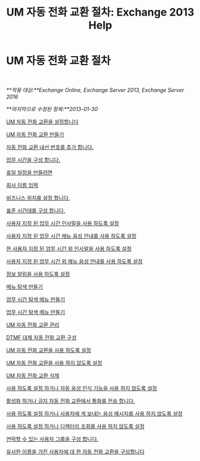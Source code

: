 ﻿---
title: 'UM 자동 전화 교환 절차: Exchange 2013 Help'
TOCTitle: UM 자동 전화 교환 절차
ms:assetid: 9e59d68f-e11a-49b0-ac6b-88061761fd45
ms:mtpsurl: https://technet.microsoft.com/ko-kr/library/JJ822155(v=EXCHG.150)
ms:contentKeyID: 50556053
ms.date: 05/22/2018
mtps_version: v=EXCHG.150
ms.translationtype: MT
---

# UM 자동 전화 교환 절차

 

_**적용 대상:**Exchange Online, Exchange Server 2013, Exchange Server 2016_

_**마지막으로 수정된 항목:**2013-01-30_

[UM 자동 전화 교환을 설정합니다](set-up-a-um-auto-attendant-exchange-2013-help.md)

[UM 자동 전화 교환 만들기](create-a-um-auto-attendant-exchange-2013-help.md)

[자동 전화 교환 내선 번호를 추가 합니다.](add-an-auto-attendant-extension-number-exchange-2013-help.md)

[업무 시간을 구성 합니다.](configure-business-hours-exchange-2013-help.md)

[휴일 일정을 만들려면](create-a-holiday-schedule-exchange-2013-help.md)

[회사 이름 입력](enter-a-business-name-exchange-2013-help.md)

[비즈니스 위치를 설정 합니다.](set-a-business-location-exchange-2013-help.md)

[표준 시간대를 구성 합니다.](configure-the-time-zone-exchange-2013-help.md)

[사용자 지정 된 업무 시간 인사말을 사용 하도록 설정](enable-a-customized-business-hours-greeting-exchange-2013-help.md)

[사용자 지정 된 업무 시간 메뉴 음성 안내를 사용 하도록 설정](enable-a-customized-business-hours-menu-prompt-exchange-2013-help.md)

[한 사용자 지정 된 업무 시간 외 인사말을 사용 하도록 설정](enable-a-customized-non-business-hours-greeting-exchange-2013-help.md)

[사용자 지정 된 업무 시간 외 메뉴 음성 안내를 사용 하도록 설정](enable-a-customized-non-business-hours-menu-prompt-exchange-2013-help.md)

[정보 알림을 사용 하도록 설정](enable-an-informational-announcement-exchange-2013-help.md)

[메뉴 탐색 만들기](create-menu-navigation-exchange-2013-help.md)

[업무 시간 탐색 메뉴 만들기](create-business-hours-navigation-menus-exchange-2013-help.md)

[업무 시간 탐색 메뉴 만들기](create-non-business-hours-navigation-menus-exchange-2013-help.md)

[UM 자동 전화 교환 관리](manage-a-um-auto-attendant-exchange-2013-help.md)

[DTMF 대체 자동 전화 교환 구성](configure-a-dtmf-fallback-auto-attendant-exchange-2013-help.md)

[UM 자동 전화 교환을 사용 하도록 설정](enable-a-um-auto-attendant-exchange-2013-help.md)

[UM 자동 전화 교환을 사용 하지 않도록 설정](disable-a-um-auto-attendant-exchange-2013-help.md)

[UM 자동 전화 교환 삭제](delete-a-um-auto-attendant-exchange-2013-help.md)

[사용 하도록 설정 하거나 자동 음성 인식 기능을 사용 하지 않도록 설정](enable-or-disable-automatic-speech-recognition-exchange-2013-help.md)

[활성화 하거나 금지 자동 전화 교환에서 통화를 전송 합니다.](enable-or-prevent-transferring-calls-from-an-auto-attendant-exchange-2013-help.md)

[사용 하도록 설정 하거나 사용자에 게 보내는 음성 메시지를 사용 하지 않도록 설정](enable-or-disable-sending-voice-messages-to-users-exchange-2013-help.md)

[사용 하도록 설정 하거나 디렉터리 조회를 사용 하지 않도록 설정](enable-or-disable-directory-lookups-exchange-2013-help.md)

[연락할 수 있는 사용자 그룹을 구성 합니다.](configure-the-group-of-users-that-can-be-contacted-exchange-2013-help.md)

[유사한 이름을 가진 사용자에 대 한 자동 전화 교환을 구성합니다](configure-an-auto-attendant-for-users-who-have-similar-names-exchange-2013-help.md)

